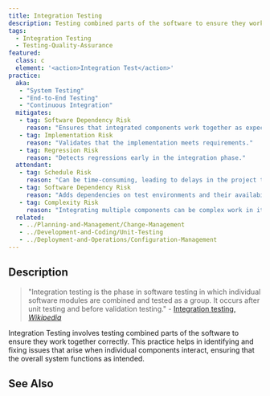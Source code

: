 ```yaml
---
title: Integration Testing
description: Testing combined parts of the software to ensure they work together.
tags: 
  - Integration Testing
  - Testing-Quality-Assurance
featured: 
  class: c
  element: '<action>Integration Test</action>'
practice:
  aka: 
   - "System Testing"
   - "End-to-End Testing"
   - "Continuous Integration"
  mitigates:
   - tag: Software Dependency Risk
     reason: "Ensures that integrated components work together as expected."
   - tag: Implementation Risk
     reason: "Validates that the implementation meets requirements."
   - tag: Regression Risk
     reason: "Detects regressions early in the integration phase."
  attendant:
   - tag: Schedule Risk
     reason: "Can be time-consuming, leading to delays in the project timeline."
   - tag: Software Dependency Risk
     reason: "Adds dependencies on test environments and their availability."
   - tag: Complexity Risk
     reason: "Integrating multiple components can be complex work in itself."
  related:
   - ../Planning-and-Management/Change-Management
   - ../Development-and-Coding/Unit-Testing
   - ../Deployment-and-Operations/Configuration-Management
---
```


<PracticeIntro details={frontMatter} /> 

## Description

> "Integration testing is the phase in software testing in which individual software modules are combined and tested as a group. It occurs after unit testing and before validation testing." - [Integration testing, _Wikipedia_](https://en.wikipedia.org/wiki/Integration_testing)

Integration Testing involves testing combined parts of the software to ensure they work together correctly. This practice helps in identifying and fixing issues that arise when individual components interact, ensuring that the overall system functions as intended.

## See Also

<TagList tag="Integration Testing" />

